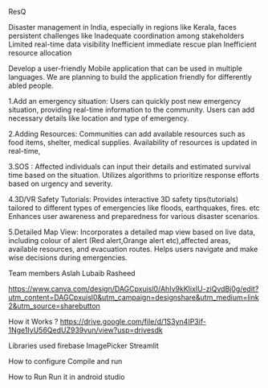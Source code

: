 ResQ

Disaster management in India, especially in regions like Kerala, faces persistent challenges like
Inadequate coordination among stakeholders
Limited real-time data visibility
Inefficient immediate rescue plan
Inefficient resource allocation

Develop a user-friendly  Mobile application  that can be used in multiple languages.
We are planning to build the application friendly for differently abled people.

1.Add an emergency situation:
Users can quickly post new emergency situation, providing real-time information to the community.
Users can add necessary details like location and type of emergency.

2.Adding Resources:
Communities can add available resources such as food items, shelter, medical supplies.
Availability of resources is updated in real-time,

3.SOS :
Affected individuals can input their details and estimated survival time based on the situation.
Utilizes algorithms to prioritize response efforts based on urgency and severity.

4.3D/VR Safety Tutorials:
Provides interactive 3D safety tips(tutorials) tailored to different types of emergencies like floods, earthquakes, fires. etc
Enhances user awareness and preparedness for various disaster scenarios.

5.Detailed Map View:
Incorporates a detailed map view based on live data, including colour of alert (Red alert,Orange alert etc),affected areas, available resources, and evacuation routes.
Helps users navigate and make wise decisions during emergencies.


Team members
Aslah
Lubaib
Rasheed

https://www.canva.com/design/DAGCpxuisl0/AhIv9kKIixIU-ziQvdBj0g/edit?utm_content=DAGCpxuisl0&utm_campaign=designshare&utm_medium=link2&utm_source=sharebutton


How it Works ?
https://drive.google.com/file/d/1S3yn4IP3if-1Nge1IyU56QedUZ939vun/view?usp=drivesdk

Libraries used
firebase
ImagePicker
Streamlit

How to configure
Compile and run

How to Run
Run it in android studio
 
